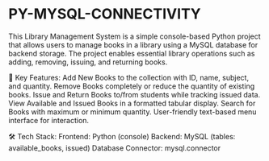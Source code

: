 # PY-MYSQL-CONNECTIVITY
This Library Management System is a simple console-based Python project that allows users to manage books in a library using a MySQL database for backend storage. The project enables essential library operations such as adding, removing, issuing, and returning books.

🔧 Key Features:
Add New Books to the collection with ID, name, subject, and quantity.
Remove Books completely or reduce the quantity of existing books.
Issue and Return Books to/from students while tracking issued data.
View Available and Issued Books in a formatted tabular display.
Search for Books with maximum or minimum quantity.
User-friendly text-based menu interface for interaction.

🛠️ Tech Stack:
Frontend: Python (console)
Backend: MySQL (tables: available_books, issued)
Database Connector: mysql.connector
